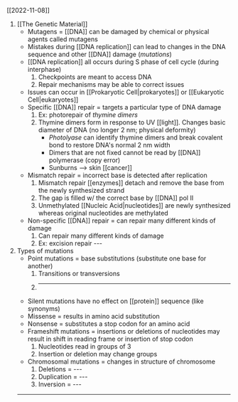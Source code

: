 [[2022-11-08]]
1. [[The Genetic Material]]
	- Mutagens = [[DNA]] can be damaged by chemical or physical agents called mutagens
	- Mistakes during [[DNA replication]] can lead to changes in the DNA sequence and other [[DNA]] damage (*mutations*)
	- [[DNA replication]] all occurs during S phase of cell cycle (during interphase)
		1. Checkpoints are meant to access DNA
		2. Repair mechanisms may be able to correct issues
	- Issues can occur in [[Prokaryotic Cell|prokaryotes]] or [[Eukaryotic Cell|eukaryotes]]
	- Specific [[DNA]] repair = targets a particular type of DNA damage
		1. Ex: photorepair of *thymine dimers*
		2. Thymine dimers form in response to UV [[light]]. Changes basic diameter of DNA (no longer 2 nm; physical deformity)
			- *Photolyase* can identify thymine dimers and break covalent bond to restore DNA's normal 2 nm width
			- Dimers that are not fixed cannot be read by [[DNA]] polymerase (copy error)
			- Sunburns --> skin [[cancer]]
	- Mismatch repair = incorrect base is detected after replication 
		1. Mismatch repair [[enzymes]] detach and remove the base from the newly synthesized strand
		2. The gap is filled w/ the correct base by [[DNA]] pol II
		3. Unmethylated [[Nucleic Acid|nucleotides]] are newly synthesized whereas original nucleotides are methylated
	- Non-specific [[DNA]] repair = can repair many different kinds of damage
		1. Can repair many different kinds of damage
		2. Ex: excision repair ---
2. Types of mutations
	- Point mutations = base substitutions (substitute one base for another)
		1. Transitions or transversions
		2. ---
	- Silent mutations have no effect on [[protein]] sequence (like synonyms)
	- Missense = results in amino acid substitution
	- Nonsense = substitutes a stop codon for an amino acid
	- Frameshift mutations = insertions or deletions of nucleotides may result in shift in reading frame or insertion of stop codon
		1. Nucleotides read in groups of 3
		2. Insertion or deletion may change groups 
	- Chromosomal mutations = changes in structure of chromosome
		1. Deletions  = ---
		3. Duplication = ---
		4. Inversion = ---
	- ---